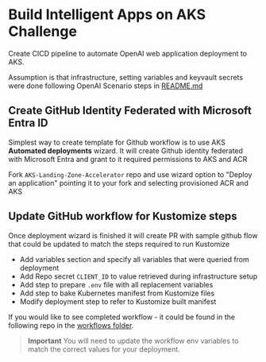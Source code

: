 # Build Intelligent Apps on AKS Challenge

Create CICD pipeline to automate OpenAI web application deployment to AKS.

Assumption is that infrastructure, setting variables and keyvault secrets were done following OpenAI Scenario  steps in [README.md](../AKS-OpenAI-CogServe-Redis-Embeddings/README.md)

## Create GitHub Identity Federated with Microsoft Entra ID 

Simplest way to create template for Github workflow is to use AKS **Automated deployments** wizard.
It will create Github identity federated with Microsoft Entra and grant to it required permissions to AKS and ACR

Fork `AKS-Landing-Zone-Accelerator` repo and use wizard option to "Deploy an application" pointing it to your fork and selecting provisioned ACR and AKS

## Update GitHub workflow for Kustomize steps
Once deployment wizard is finished it will create PR with sample github flow that could be updated to match the steps required to run Kustomize

- Add variables section and specify all variables that were queried from deployment 
- Add Repo secret `CLIENT_ID` to value retrieved during infrastructure setup
- Add step to prepare `.env` file with all replacement variables 
- Add step to bake Kubernetes manifest from Kustomize files
- Modify deployment step to refer to Kustomize built manifest


If you would like to see completed workflow - it could be found in the following repo in the [workflows folder](../../.github/workflows/deploy-openai-embeddings-app.yaml). 

 > **Important**
 > You will need to update the workflow env variables to match the correct values for your deployment.
